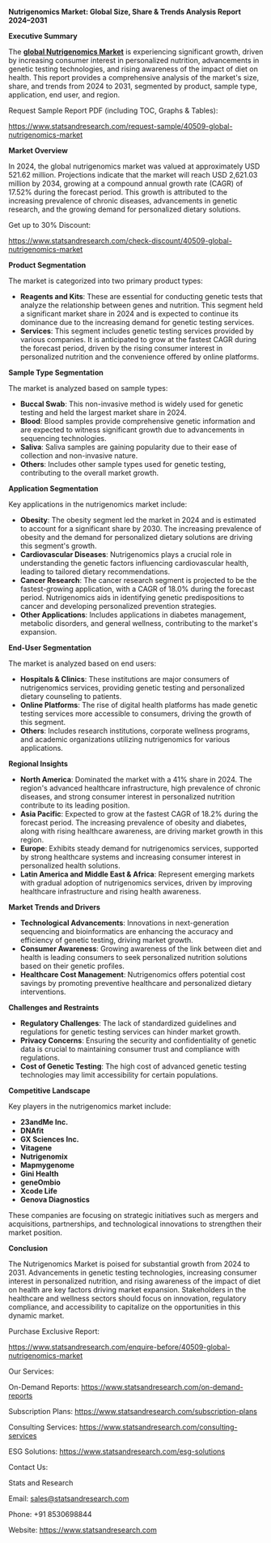 ﻿**Nutrigenomics Market: Global Size, Share & Trends Analysis Report 2024–2031**

**Executive Summary**

The [**global Nutrigenomics Market**](https://www.statsandresearch.com/report/40509-global-nutrigenomics-market) is experiencing significant growth, driven by increasing consumer interest in personalized nutrition, advancements in genetic testing technologies, and rising awareness of the impact of diet on health. This report provides a comprehensive analysis of the market's size, share, and trends from 2024 to 2031, segmented by product, sample type, application, end user, and region.

Request Sample Report PDF (including TOC, Graphs & Tables):

<https://www.statsandresearch.com/request-sample/40509-global-nutrigenomics-market>

**Market Overview**

In 2024, the global nutrigenomics market was valued at approximately USD 521.62 million. Projections indicate that the market will reach USD 2,621.03 million by 2034, growing at a compound annual growth rate (CAGR) of 17.52% during the forecast period. This growth is attributed to the increasing prevalence of chronic diseases, advancements in genetic research, and the growing demand for personalized dietary solutions.

Get up to 30% Discount:

<https://www.statsandresearch.com/check-discount/40509-global-nutrigenomics-market>

**Product Segmentation**

The market is categorized into two primary product types:

- **Reagents and Kits**: These are essential for conducting genetic tests that analyze the relationship between genes and nutrition. This segment held a significant market share in 2024 and is expected to continue its dominance due to the increasing demand for genetic testing services.
- **Services**: This segment includes genetic testing services provided by various companies. It is anticipated to grow at the fastest CAGR during the forecast period, driven by the rising consumer interest in personalized nutrition and the convenience offered by online platforms.

**Sample Type Segmentation**

The market is analyzed based on sample types:

- **Buccal Swab**: This non-invasive method is widely used for genetic testing and held the largest market share in 2024.
- **Blood**: Blood samples provide comprehensive genetic information and are expected to witness significant growth due to advancements in sequencing technologies.
- **Saliva**: Saliva samples are gaining popularity due to their ease of collection and non-invasive nature.
- **Others**: Includes other sample types used for genetic testing, contributing to the overall market growth.

**Application Segmentation**

Key applications in the nutrigenomics market include:

- **Obesity**: The obesity segment led the market in 2024 and is estimated to account for a significant share by 2030. The increasing prevalence of obesity and the demand for personalized dietary solutions are driving this segment's growth.
- **Cardiovascular Diseases**: Nutrigenomics plays a crucial role in understanding the genetic factors influencing cardiovascular health, leading to tailored dietary recommendations.
- **Cancer Research**: The cancer research segment is projected to be the fastest-growing application, with a CAGR of 18.0% during the forecast period. Nutrigenomics aids in identifying genetic predispositions to cancer and developing personalized prevention strategies.
- **Other Applications**: Includes applications in diabetes management, metabolic disorders, and general wellness, contributing to the market's expansion.

**End-User Segmentation**

The market is analyzed based on end users:

- **Hospitals & Clinics**: These institutions are major consumers of nutrigenomics services, providing genetic testing and personalized dietary counseling to patients.
- **Online Platforms**: The rise of digital health platforms has made genetic testing services more accessible to consumers, driving the growth of this segment.
- **Others**: Includes research institutions, corporate wellness programs, and academic organizations utilizing nutrigenomics for various applications.

**Regional Insights**

- **North America**: Dominated the market with a 41% share in 2024. The region's advanced healthcare infrastructure, high prevalence of chronic diseases, and strong consumer interest in personalized nutrition contribute to its leading position.
- **Asia Pacific**: Expected to grow at the fastest CAGR of 18.2% during the forecast period. The increasing prevalence of obesity and diabetes, along with rising healthcare awareness, are driving market growth in this region.
- **Europe**: Exhibits steady demand for nutrigenomics services, supported by strong healthcare systems and increasing consumer interest in personalized health solutions.
- **Latin America and Middle East & Africa**: Represent emerging markets with gradual adoption of nutrigenomics services, driven by improving healthcare infrastructure and rising health awareness.

**Market Trends and Drivers**

- **Technological Advancements**: Innovations in next-generation sequencing and bioinformatics are enhancing the accuracy and efficiency of genetic testing, driving market growth.
- **Consumer Awareness**: Growing awareness of the link between diet and health is leading consumers to seek personalized nutrition solutions based on their genetic profiles.
- **Healthcare Cost Management**: Nutrigenomics offers potential cost savings by promoting preventive healthcare and personalized dietary interventions.

**Challenges and Restraints**

- **Regulatory Challenges**: The lack of standardized guidelines and regulations for genetic testing services can hinder market growth.
- **Privacy Concerns**: Ensuring the security and confidentiality of genetic data is crucial to maintaining consumer trust and compliance with regulations.
- **Cost of Genetic Testing**: The high cost of advanced genetic testing technologies may limit accessibility for certain populations.

**Competitive Landscape**

Key players in the nutrigenomics market include:

- **23andMe Inc.**
- **DNAfit**
- **GX Sciences Inc.**
- **Vitagene**
- **Nutrigenomix**
- **Mapmygenome**
- **Gini Health**
- **geneOmbio**
- **Xcode Life**
- **Genova Diagnostics**

These companies are focusing on strategic initiatives such as mergers and acquisitions, partnerships, and technological innovations to strengthen their market position.

**Conclusion**

The Nutrigenomics Market is poised for substantial growth from 2024 to 2031. Advancements in genetic testing technologies, increasing consumer interest in personalized nutrition, and rising awareness of the impact of diet on health are key factors driving market expansion. Stakeholders in the healthcare and wellness sectors should focus on innovation, regulatory compliance, and accessibility to capitalize on the opportunities in this dynamic market.

Purchase Exclusive Report:

<https://www.statsandresearch.com/enquire-before/40509-global-nutrigenomics-market>



Our Services:

On-Demand Reports: <https://www.statsandresearch.com/on-demand-reports>

Subscription Plans: <https://www.statsandresearch.com/subscription-plans>

Consulting Services: <https://www.statsandresearch.com/consulting-services>

ESG Solutions: <https://www.statsandresearch.com/esg-solutions>

Contact Us:

Stats and Research

Email: <sales@statsandresearch.com>

Phone: +91 8530698844

Website: <https://www.statsandresearch.com>






